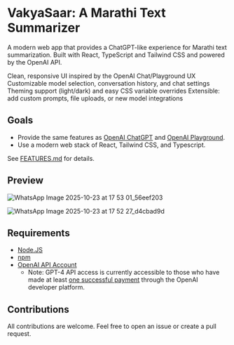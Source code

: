 # VakyaSaar: A Marathi Text Summarizer
<!-- markdown-link-check-disable -->
A modern web app that provides a ChatGPT-like experience for Marathi text summarization. Built with React, TypeScript and Tailwind CSS and powered by the OpenAI API.

Clean, responsive UI inspired by the OpenAI Chat/Playground UX
Customizable model selection, conversation history, and chat settings
Theming support (light/dark) and easy CSS variable overrides
Extensible: add custom prompts, file uploads, or new model integrations
## Goals
* Provide the same features as [OpenAI ChatGPT](https://chat.openai.com/) and <!-- markdown-link-check-enable -->
[OpenAI Playground](https://platform.openai.com/playground?mode=chat).
* Use a modern web stack of React, Tailwind CSS, and Typescript.

See [FEATURES.md](FEATURES.md) for details.

## Preview

![WhatsApp Image 2025-10-23 at 17 53 01_56eef203](https://github.com/user-attachments/assets/1456c143-bf2b-48bd-abf3-44279c57f3b6)

![WhatsApp Image 2025-10-23 at 17 52 27_d4cbad9d](https://github.com/user-attachments/assets/374de751-ed18-41f0-ac8f-f72bc290aba7)


## Requirements

* [Node.JS](https://nodejs.dev/en/)
* [npm](https://www.npmjs.com/)
* [OpenAI API Account](https://openai.com/blog/openai-api)
  * Note: GPT-4 API access is currently accessible to those who have made at least [one successful payment](https://help.openai.com/en/articles/7102672-how-can-i-access-gpt-4) through the OpenAI developer platform.


## Contributions

All contributions are welcome. Feel free to open an issue or create a pull request.
